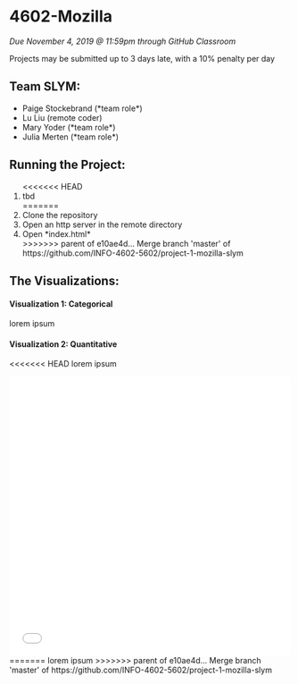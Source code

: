 # 4602-Mozilla
*Due November 4, 2019 @ 11:59pm through GitHub Classroom*

Projects may be submitted up to 3 days late, with a 10% penalty per day
## Team SLYM:
<ul>
  <li>Paige Stockebrand (*team role*)</li>
  <li>Lu Liu (remote coder)</li>
  <li>Mary Yoder (*team role*)</li>
  <li>Julia Merten (*team role*)</li>
</ul>

## Running the Project:
<ol>
<<<<<<< HEAD
  <li>tbd</li>
=======
<li>Clone the repository</li>
<li>Open an http server in the remote directory</li>
<li>Open *index.html*</li>
>>>>>>> parent of e10ae4d... Merge branch 'master' of https://github.com/INFO-4602-5602/project-1-mozilla-slym
</ol>

## The Visualizations:
#### Visualization 1: Categorical
lorem ipsum

#### Visualization 2: Quantitative
<<<<<<< HEAD
lorem ipsum

<iframe src="/assets/img/Bokeh/flowers.html"
    sandbox="allow-same-origin allow-scripts"
    width="100%"
    height="500"
    scrolling="no"
    seamless="seamless"
    frameborder="0">
</iframe>
=======
lorem ipsum
>>>>>>> parent of e10ae4d... Merge branch 'master' of https://github.com/INFO-4602-5602/project-1-mozilla-slym
